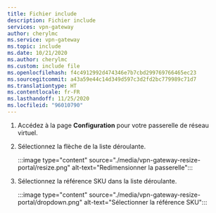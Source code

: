 ```yaml
---
title: Fichier include
description: Fichier include
services: vpn-gateway
author: cherylmc
ms.service: vpn-gateway
ms.topic: include
ms.date: 10/21/2020
ms.author: cherylmc
ms.custom: include file
ms.openlocfilehash: f4c4912992d474346e7b7cbd299769766465ec23
ms.sourcegitcommit: a43a59e44c14d349d597c3d2fd2bc779989c71d7
ms.translationtype: HT
ms.contentlocale: fr-FR
ms.lasthandoff: 11/25/2020
ms.locfileid: "96010790"
---
```

1. Accédez à la page **Configuration** pour votre passerelle de réseau virtuel.
1. Sélectionnez la flèche de la liste déroulante.

   :::image type="content" source="./media/vpn-gateway-resize-portal/resize.png" alt-text="Redimensionner la passerelle":::
1. Sélectionnez la référence SKU dans la liste déroulante.

   :::image type="content" source="./media/vpn-gateway-resize-portal/dropdown.png" alt-text="Sélectionner la référence SKU":::
